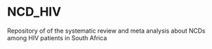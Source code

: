 # NCD_HIV
Repository of of the systematic review and meta analysis about NCDs among HIV patients in South Africa
